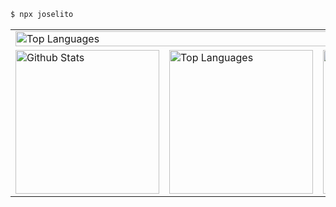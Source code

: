```bash
$ npx joselito
```

<table>
    <tbody>
        <tr>
            <td colspan="3"><img alt="Top Languages" src="https://github-readme-stats.vercel.app/api/wakatime?username=joselito&api_domain=wakapi.joselito.dev&bg_color=15254000&title_color=808080&icon_color=808080&text_color=808080&custom_title=Recent%20Activity&show_icons=true&hide_border=true&hide=unknown&display_format=percent&border_radius=0&layout=compact" width="100%" /></td>
        </tr>
        <tr>
            <td><img alt="Github Stats" src="https://github-readme-stats.vercel.app/api?username=breakzplatform&bg_color=15254000&title_color=808080&icon_color=808080&text_color=808080&&hide_border=true&show_icons=true&custom_title=GitHub%20Stats&include_all_commits=true&rank_icon=percentile&border_radius=0" height="230px"/></td>
            <td><img alt="Top Languages" src="https://github-readme-stats.vercel.app/api/top-langs/?username=breakzplatform&bg_color=15254000&title_color=808080&icon_color=808080&text_color=808080&hide_border=true&show_icons=true&langs_count=3&border_radius=0" height="230px"/></td>
          <td><img src="https://streak-stats.demolab.com?user=breakzplatform&hide_border=true&border_radius=0&date_format=j%2Fn%5B%2FY%5D&exclude_days=Sun%2CSat&card_width=0&background=15254000&ring=808080&currStreakLabel=808080&fire=808080&sideNums=808080&stroke=15254000&dates=808080&currStreakNum=808080&sideLabels=808080&excludeDaysLabel=15254000" alt="GitHub Streak" height="230px" /></td>
        </tr>
    </tbody>
</table>
